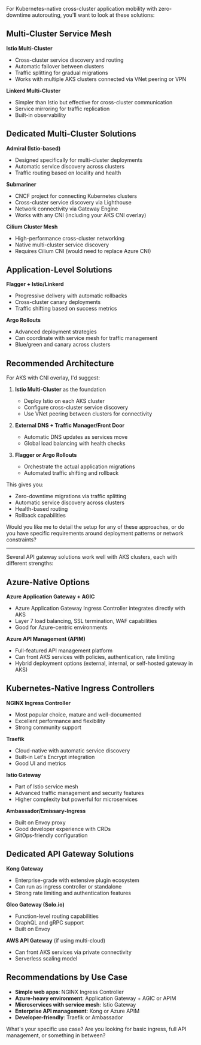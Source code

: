 For Kubernetes-native cross-cluster application mobility with zero-downtime autorouting, you'll want to look at these solutions:

## **Multi-Cluster Service Mesh**

**Istio Multi-Cluster**
- Cross-cluster service discovery and routing
- Automatic failover between clusters
- Traffic splitting for gradual migrations
- Works with multiple AKS clusters connected via VNet peering or VPN

**Linkerd Multi-Cluster**
- Simpler than Istio but effective for cross-cluster communication
- Service mirroring for traffic replication
- Built-in observability

## **Dedicated Multi-Cluster Solutions**

**Admiral (Istio-based)**
- Designed specifically for multi-cluster deployments
- Automatic service discovery across clusters
- Traffic routing based on locality and health

**Submariner**
- CNCF project for connecting Kubernetes clusters
- Cross-cluster service discovery via Lighthouse
- Network connectivity via Gateway Engine
- Works with any CNI (including your AKS CNI overlay)

**Cilium Cluster Mesh**
- High-performance cross-cluster networking
- Native multi-cluster service discovery
- Requires Cilium CNI (would need to replace Azure CNI)

## **Application-Level Solutions**

**Flagger + Istio/Linkerd**
- Progressive delivery with automatic rollbacks
- Cross-cluster canary deployments
- Traffic shifting based on success metrics

**Argo Rollouts**
- Advanced deployment strategies
- Can coordinate with service mesh for traffic management
- Blue/green and canary across clusters

## **Recommended Architecture**

For AKS with CNI overlay, I'd suggest:

1. **Istio Multi-Cluster** as the foundation
   - Deploy Istio on each AKS cluster
   - Configure cross-cluster service discovery
   - Use VNet peering between clusters for connectivity

2. **External DNS + Traffic Manager/Front Door**
   - Automatic DNS updates as services move
   - Global load balancing with health checks

3. **Flagger or Argo Rollouts**
   - Orchestrate the actual application migrations
   - Automated traffic shifting and rollback

This gives you:
- Zero-downtime migrations via traffic splitting
- Automatic service discovery across clusters
- Health-based routing
- Rollback capabilities

Would you like me to detail the setup for any of these approaches, or do you have specific requirements around deployment patterns or network constraints?


---

Several API gateway solutions work well with AKS clusters, each with different strengths:

## **Azure-Native Options**

**Azure Application Gateway + AGIC**
- Azure Application Gateway Ingress Controller integrates directly with AKS
- Layer 7 load balancing, SSL termination, WAF capabilities
- Good for Azure-centric environments

**Azure API Management (APIM)**
- Full-featured API management platform
- Can front AKS services with policies, authentication, rate limiting
- Hybrid deployment options (external, internal, or self-hosted gateway in AKS)

## **Kubernetes-Native Ingress Controllers**

**NGINX Ingress Controller**
- Most popular choice, mature and well-documented
- Excellent performance and flexibility
- Strong community support

**Traefik**
- Cloud-native with automatic service discovery
- Built-in Let's Encrypt integration
- Good UI and metrics

**Istio Gateway**
- Part of Istio service mesh
- Advanced traffic management and security features
- Higher complexity but powerful for microservices

**Ambassador/Emissary-Ingress**
- Built on Envoy proxy
- Good developer experience with CRDs
- GitOps-friendly configuration

## **Dedicated API Gateway Solutions**

**Kong Gateway**
- Enterprise-grade with extensive plugin ecosystem
- Can run as ingress controller or standalone
- Strong rate limiting and authentication features

**Gloo Gateway (Solo.io)**
- Function-level routing capabilities
- GraphQL and gRPC support
- Built on Envoy

**AWS API Gateway** (if using multi-cloud)
- Can front AKS services via private connectivity
- Serverless scaling model

## **Recommendations by Use Case**

- **Simple web apps**: NGINX Ingress Controller
- **Azure-heavy environment**: Application Gateway + AGIC or APIM
- **Microservices with service mesh**: Istio Gateway
- **Enterprise API management**: Kong or Azure APIM
- **Developer-friendly**: Traefik or Ambassador

What's your specific use case? Are you looking for basic ingress, full API management, or something in between?
